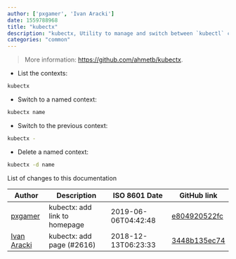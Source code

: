 ```yaml
---
author: ['pxgamer', 'Ivan Aracki']
date: 1559788968
title: "kubectx"
description: "kubectx, Utility to manage and switch between `kubectl` contexts."
categories: "common"
---
```

> More information: <https://github.com/ahmetb/kubectx>.

- List the contexts:

```bash
kubectx
```

- Switch to a named context:

```bash
kubectx name
```

- Switch to the previous context:

```bash
kubectx -
```

- Delete a named context:

```bash
kubectx -d name
```
List of changes to this documentation


Author | Description | ISO 8601 Date | GitHub link
------|-----|-----|-----
[pxgamer](mailto:owzie123@gmail.com) | kubectx: add link to homepage | 2019-06-06T04:42:48 | [e804920522fc](https://github.com/tldr-pages/tldr/commit/e804920522fc30ecdb4740d52778848ee891ec0b)
[Ivan Aracki](mailto:aracki.ivan@gmail.com) | kubectx: add page (#2616) | 2018-12-13T06:23:33 | [3448b135ec74](https://github.com/tldr-pages/tldr/commit/3448b135ec7487eb83448bac5322705d4531e739)

